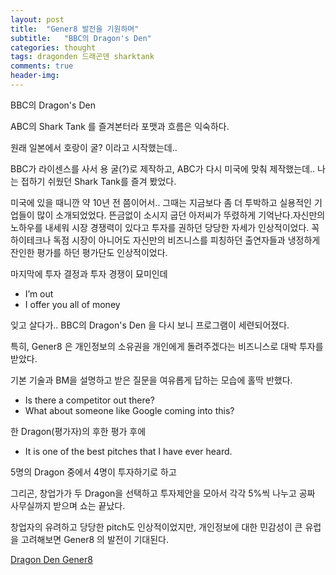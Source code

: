 ```yaml
---
layout: post
title:  "Gener8 발전을 기원하며"
subtitle:   "BBC의 Dragon's Den"
categories: thought
tags: dragonden 드래곤덴 sharktank
comments: true
header-img: 
---
```


BBC의 Dragon's Den 

ABC의 Shark Tank 를 즐겨본터라 포맷과 흐름은 익숙하다.

원래 일본에서 호랑이 굴? 이라고 시작했는데..

BBC가 라이센스를 사서 용 굴(?)로 제작하고, ABC가 다시 미국에 맞춰 제작했는데.. 나는 접하기 쉬웠던 Shark Tank를 즐겨 봤었다. 

미국에 있을 때니깐 약 10년 전 쯤이어서.. 그때는 지금보다 좀 더 투박하고 실용적인 기업들이 많이 소개되었었다. 뜬금없이 소시지 굽던 아저씨가 뚜렸하게 기억난다.자신만의 노하우를 내세워 시장 경쟁력이 있다고 투자를 권하던 당당한 자세가 인상적이었다. 꼭 하이테크나 독점 시장이 아니어도 자신만의 비즈니스를 피칭하던 출연자들과 냉정하게 잔인한 평가를 하던 평가단도 인상적이었다. 

마지막에 투자 결정과 투자 경쟁이 묘미인데

 * I’m out
 * I offer you all of money

잊고 살다가.. BBC의 Dragon's Den 을 다시 보니 프로그램이 세련되어졌다.

특히, Gener8 은 개인정보의 소유권을 개인에게 돌려주겠다는 비즈니스로 대박 투자를 받았다. 

기본 기술과 BM을 설명하고 받은 질문을 여유롭게 답하는 모습에 홀딱 반했다. 

 * Is there a competitor out there? 
 * What about someone like Google coming into this? 

한 Dragon(평가자)의 후한 평가 후에 
 * It is one of the best pitches that I have ever heard. 

5명의 Dragon 중에서 4명이 투자하기로 하고 

그리곤, 창업가가 두 Dragon을 선택하고 투자제안을 모아서 각각 5%씩 나누고 공짜 사무실까지 받으며 쇼는 끝났다. 

창업자의 유려하고 당당한 pitch도 인상적이었지만, 개인정보에 대한 민감성이 큰 유럽을 고려해보면 Gener8 의 발전이 기대된다.

[Dragon Den Gener8](https://www.facebook.com/BBCOne/videos/812185226055742)
